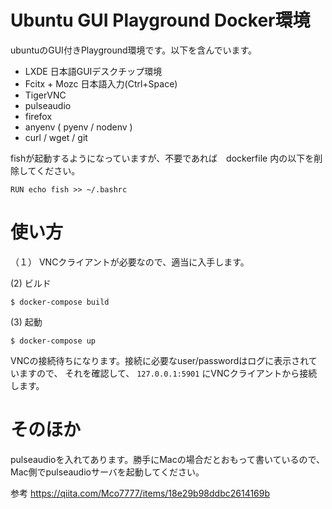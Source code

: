 # Ubuntu GUI Playground Docker環境

ubuntuのGUI付きPlayground環境です。以下を含んでいます。

* LXDE 日本語GUIデスクチップ環境
* Fcitx + Mozc 日本語入力(Ctrl+Space)
* TigerVNC
* pulseaudio
* firefox
* anyenv ( pyenv / nodenv )
* curl / wget / git

fishが起動するようになっていますが、不要であれば　dockerfile 内の以下を削除してください。

```
RUN echo fish >> ~/.bashrc
```


# 使い方

（１） VNCクライアントが必要なので、適当に入手します。

(2) ビルド
```
$ docker-compose build
```

(3) 起動
```
$ docker-compose up
```
VNCの接続待ちになります。接続に必要なuser/passwordはログに表示されていますので、
それを確認して、 `127.0.0.1:5901` にVNCクライアントから接続します。


# そのほか

pulseaudioを入れてあります。勝手にMacの場合だとおもって書いているので、Mac側でpulseaudioサーバを起動してください。

参考
https://qiita.com/Mco7777/items/18e29b98ddbc2614169b


